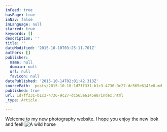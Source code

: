 ```yaml
---
inFeed: true
hasPage: true
inNav: false
inLanguage: null
starred: true
keywords: []
description: ''
title: ''
dateModified: '2015-10-10T03:25:11.701Z'
authors: []
publisher:
  name: null
  domain: null
  url: null
  favicon: null
datePublished: '2015-10-14T02:01:42.313Z'
sourcePath: _posts/2015-10-10-1d7ff331-b1c3-4736-9c27-dc565e6145e8.md
published: true
url: 1d7ff331-b1c3-4736-9c27-dc565e6145e8/index.html
_type: Article

---
```

Welcome to my new photography website. I hope you enjoy the new look and feel!
![A wild horse ](https://the-grid-user-content.s3-us-west-2.amazonaws.com/f7c0b7ce-83a2-42d7-b2dc-f76f9e9a34f9.JPG)